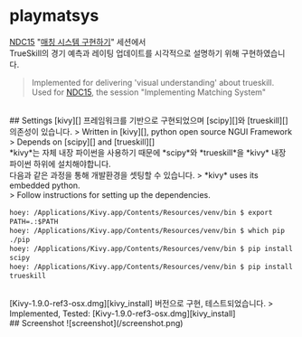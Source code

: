 # playmatsys

[NDC15][] "[매칭 시스템 구현하기][article]" 세션에서<br>
TrueSkill의 경기 예측과 레이팅 업데이트를 시각적으로 설명하기 위해 구현하였습니다.

>Implemented for delivering 'visual understanding' about trueskill.<br>
>Used for [NDC15][], the session "Implementing Matching System"

<br>
## Settings
[kivy][] 프레임워크를 기반으로 구현되었으며 [scipy][]와 [trueskill][] 의존성이 있습니다.
> Written in [kivy][], python open source NGUI Framework<br>
> Depends on [scipy][] and [trueskill][]

<br>
*kivy*는 자체 내장 파이썬을 사용하기 때문에 *scipy*와 *trueskill*을 *kivy* 내장 파이썬 하위에 설치해야합니다.<br>
다음과 같은 과정을 통해 개발환경을 셋팅할 수 있습니다.
> *kivy* uses its embedded python.<br>
> Follow instructions for setting up the dependencies.

    hoey: /Applications/Kivy.app/Contents/Resources/venv/bin $ export PATH=.:$PATH
    hoey: /Applications/Kivy.app/Contents/Resources/venv/bin $ which pip
    ./pip
    hoey: /Applications/Kivy.app/Contents/Resources/venv/bin $ pip install scipy
    hoey: /Applications/Kivy.app/Contents/Resources/venv/bin $ pip install trueskill

<br>
[Kivy-1.9.0-ref3-osx.dmg][kivy_install] 버전으로 구현, 테스트되었습니다.
> Implemented, Tested: [Kivy-1.9.0-ref3-osx.dmg][kivy_install]

<br>
## Screenshot
![screenshot](/screenshot.png)

[NDC15]: https://ndc.nexon.com/main
[article]: http://www.inven.co.kr/webzine/news/?news=132972
[kivy_install]: http://kivy.org/#download
[kivy]: http://kivy.org
[scipy]: http://scipy.org
[trueskill]: http://trueskill.org
